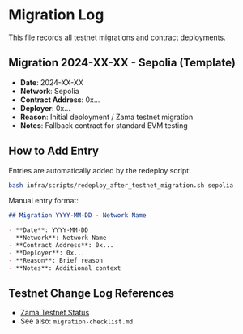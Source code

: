 # Migration Log

This file records all testnet migrations and contract deployments.

## Migration 2024-XX-XX - Sepolia (Template)

- **Date**: 2024-XX-XX
- **Network**: Sepolia
- **Contract Address**: 0x...
- **Deployer**: 0x...
- **Reason**: Initial deployment / Zama testnet migration
- **Notes**: Fallback contract for standard EVM testing

## How to Add Entry

Entries are automatically added by the redeploy script:

```bash
bash infra/scripts/redeploy_after_testnet_migration.sh sepolia
```

Manual entry format:

```markdown
## Migration YYYY-MM-DD - Network Name

- **Date**: YYYY-MM-DD
- **Network**: Network Name
- **Contract Address**: 0x...
- **Deployer**: 0x...
- **Reason**: Brief reason
- **Notes**: Additional context
```

## Testnet Change Log References

- [Zama Testnet Status](https://docs.zama.ai/testnet)
- See also: `migration-checklist.md`

